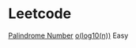 # Leetcode

[Palindrome Number](https://leetcode.com/problems/palindrome-number/)     [o(log10(n))](https://leetcode.com/submissions/detail/252426095/)   Easy
